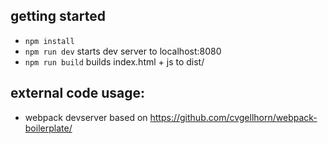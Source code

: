 ## getting started

- `npm install`
- `npm run dev` starts dev server to localhost:8080
- `npm run build` builds index.html + js to dist/



## external code usage:
- webpack devserver based on https://github.com/cvgellhorn/webpack-boilerplate/
